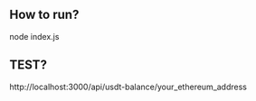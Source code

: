 ## How to run?

node index.js

## TEST?

http://localhost:3000/api/usdt-balance/your_ethereum_address
